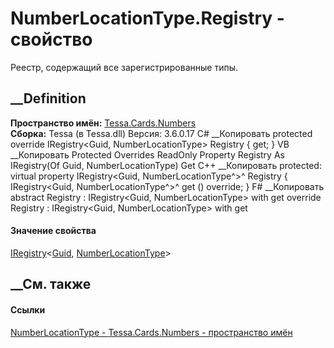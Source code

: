 # NumberLocationType.Registry - свойство
Реестр, содержащий все зарегистрированные типы.
##  __Definition
 **Пространство имён:** [Tessa.Cards.Numbers](N_Tessa_Cards_Numbers.htm)  
 **Сборка:** Tessa (в Tessa.dll) Версия: 3.6.0.17
C# __Копировать
     protected override IRegistry<Guid, NumberLocationType> Registry { get; }
VB __Копировать
     Protected Overrides ReadOnly Property Registry As IRegistry(Of Guid, NumberLocationType)
    	Get
C++ __Копировать
     protected:
    virtual property IRegistry<Guid, NumberLocationType^>^ Registry {
    	IRegistry<Guid, NumberLocationType^>^ get () override;
    }
F# __Копировать
     abstract Registry : IRegistry<Guid, NumberLocationType> with get
    override Registry : IRegistry<Guid, NumberLocationType> with get
#### Значение свойства
[IRegistry](T_Tessa_Platform_IRegistry_2.htm)<[Guid](https://learn.microsoft.com/dotnet/api/system.guid),
[NumberLocationType](T_Tessa_Cards_Numbers_NumberLocationType.htm)>
##  __См. также
#### Ссылки
[NumberLocationType - ](T_Tessa_Cards_Numbers_NumberLocationType.htm)
[Tessa.Cards.Numbers - пространство имён](N_Tessa_Cards_Numbers.htm)
